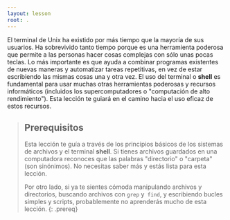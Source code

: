 ```yaml
---
layout: lesson
root: .
---
```


El terminal de Unix ha existido por más tiempo que la mayoría de sus usuarios.
Ha sobrevivido tanto tiempo porque es una herramienta poderosa
que permite a las personas hacer cosas complejas con sólo unas pocas teclas.
Lo más importante es que ayuda a combinar programas existentes de nuevas maneras
y automatizar tareas repetitivas, en vez de estar escribiendo las mismas cosas una y otra vez.
El uso del terminal o **shell** es fundamental para usar muchas otras herramientas poderosas
y recursos informáticos (incluidos los supercomputadores o "computación de alto rendimiento").
Esta lección te guiará en el camino hacia el uso eficaz de estos recursos.

> ## Prerequisitos
> 
> Esta lección te guía a través de los principios básicos de los sistemas de archivos y
> el terminal **shell**. Si tienes archivos guardados en una computadora reconoces que
> las palabras "directorio" o "carpeta" (son sinónimos). No necesitas saber más y 
> estás lista para esta lección.
>
> Por otro lado, si ya te sientes cómoda manipulando archivos y directorios,
> buscando archivos con `grep` y` find`, y escribiendo bucles simples
> y scripts, probablemente no aprenderás mucho de esta lección.
{: .prereq}

